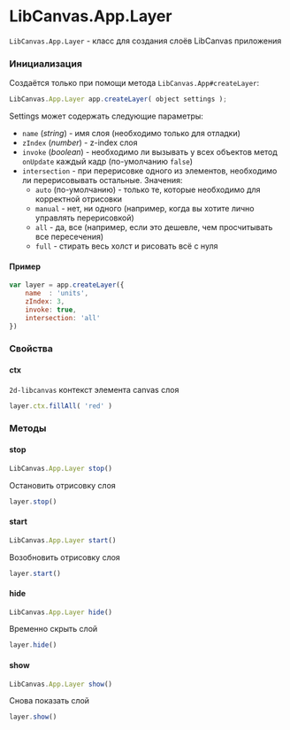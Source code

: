 LibCanvas.App.Layer
===================

`LibCanvas.App.Layer` - класс для создания слоёв LibCanvas приложения

### Инициализация

Создаётся только при помощи метода `LibCanvas.App#createLayer`:

```js
LibCanvas.App.Layer app.createLayer( object settings );
```

Settings может содержать следующие параметры:

* `name` (*string*) - имя слоя (необходимо только для отладки)
* `zIndex` (*number*) - z-index слоя
* `invoke` (*boolean*) - необходимо ли вызывать у всех объектов метод `onUpdate` каждый кадр (по-умолчанию `false`)
* `intersection` - при перерисовке одного из элементов, необходимо ли перерисовывать остальные. Значения:
  * `auto` (по-умолчанию) - только те, которые необходимо для корректной отрисовки
  * `manual` - нет, ни одного (например, когда вы хотите лично управлять перерисовкой)
  * `all` - да, все (например, если это дешевле, чем просчитывать все пересечения)
  * `full` - стирать весь холст и рисовать всё с нуля

#### Пример

```js
var layer = app.createLayer({
	name  : 'units',
	zIndex: 3,
	invoke: true,
	intersection: 'all'
})
```

### Свойства

#### ctx

`2d-libcanvas` контекст элемента canvas слоя

```js
layer.ctx.fillAll( 'red' )
```

### Методы

#### stop

```js
LibCanvas.App.Layer stop()
```

Остановить отрисовку слоя

```js
layer.stop()
```

#### start

```js
LibCanvas.App.Layer start()
```

Возобновить отрисовку слоя

```js
layer.start()
```

#### hide

```js
LibCanvas.App.Layer hide()
```

Временно скрыть слой

```js
layer.hide()
```

#### show

```js
LibCanvas.App.Layer show()
```

Снова показать слой

```js
layer.show()
```
